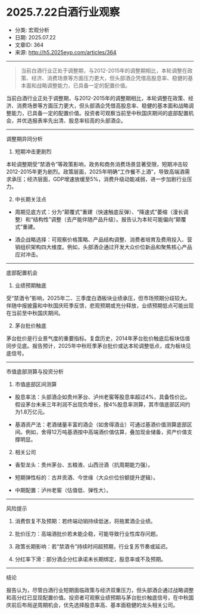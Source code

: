 # 2025.7.22白酒行业观察

- 分类: 宏观分析
- 日期: 2025.07.22
- 文章ID: 364
- 来源: http://h5.2025eyp.com/articles/364

---

> 当前白酒行业正处于调整期，与2012-2015年的调整期相比，本轮调整在政策、经济、消费场景等方面压力更大，但头部酒企凭借高股息率、稳健的基本面和战略调整能力，已具备一定的配置价值。

当前白酒行业正处于调整期，与2012-2015年的调整期相比，本轮调整在政策、经济、消费场景等方面压力更大，但头部酒企凭借高股息率、稳健的基本面和战略调整能力，已具备一定的配置价值。投资者可观察当前至中秋国庆期间的底部配置机会，并优选报表率先出清、股息率较高的头部酒企。

---

调整期异同分析

1. 短期冲击更剧烈

本轮调整期受“禁酒令”等政策影响，政务和商务消费场景显著受限，短期冲击较2012-2015年更为剧烈。政策层面，2025年明确“工作餐不上酒”，导致高端酒需求承压；经济层面，GDP增速放缓至5%，消费升级动能减弱，进一步加剧行业压力。

2. 中长期关注点

- 周期见底方式：分为“颠覆式”重建（快速触底反弹）、“降速式”萎缩（漫长调整）和“结构性”调整（去产能伴随产品升级）。报告认为本轮可能偏向“颠覆式”重建。

- 酒企战略选择：可观察价格策略、产品结构调整、消费者培育及费用投入、营销组织架构四大维度。例如，头部酒企通过开发大众价位新品和聚焦核心产品应对冲击。

---

底部配置机会

1. 业绩预期触底

受“禁酒令”影响，2025年二、三季度白酒板块业绩承压，但市场预期分歧较大。伴随中报披露和中秋国庆旺季反馈，悲观预期或充分释放，业绩预期低点可能出现在当前至中秋国庆期间。

2. 茅台批价触底

茅台批价是行业景气度的重要指标。复盘历史，2014年茅台批价触底后板块估值同步见底。报告预计，2025年中秋旺季茅台批价或达本轮调整低点，成为板块见底信号。

---

市值底部测算与投资分析

1. 市值底部区间测算

- 股息率法：头部酒企如贵州茅台、泸州老窖等股息率超过4%，具备性价比。假设茅台未来三年利润不出现负增长，按4%股息率测算，其市值底部区间约为1.8万亿元。

- 基酒资产法：老酒储量丰富的酒企（如舍得酒业）可通过基酒价值测算底部区间。例如，舍得12万吨基酒按中高端酒价值估算，叠加现金储备，资产价值支撑明显。

2. 相关公司

- 香型龙头：贵州茅台、五粮液、山西汾酒（抗周期能力强）。

- 短期弹性标的：古井贡酒、今世缘（大众价位份额提升逻辑）。

- 中期配置：泸州老窖（估值低、弹性大）。

---

风险提示

1. 消费恢复不及预期：若终端动销持续低迷，将拖累酒企业绩。

2. 批价压力：高端酒批价若未能企稳，可能导致行业性库存问题。

3. 政策长期影响：若“禁酒令”持续时间超预期，行业复苏节奏或延迟。

4. 分红率下滑：部分酒企分红承诺未长期绑定，股息率或不及预期。

---

结论

报告认为，尽管白酒行业短期面临政策与经济双重压力，但头部酒企通过战略调整和高分红已显现配置价值。投资者可观察业绩预期与茅台批价触底信号，在中秋国庆前后布局逆周期机会，优先选择股息率高、基本面稳健的龙头相关公司。
